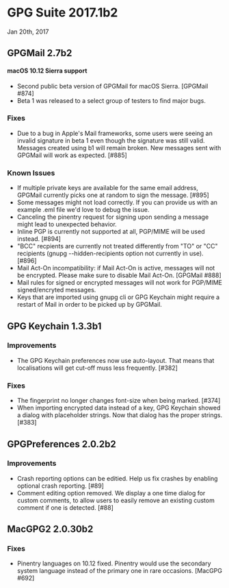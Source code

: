 GPG Suite 2017.1b2
==================
Jan 20th, 2017


GPGMail 2.7b2
-------------

#### macOS 10.12 Sierra support
* Second public beta version of GPGMail for macOS Sierra. [GPGMail #874]
* Beta 1 was released to a select group of testers to find major bugs.

### Fixes

* Due to a bug in Apple's Mail frameworks, some users were seeing an invalid signature in beta 1 even though the signature was still valid. Messages created using b1 will remain broken. New messages sent with GPGMail will work as expected. [#885]

### Known Issues

* If multiple private keys are available for the same email address, GPGMail currently picks one at random to sign the message. [#895]
* Some messages might not load correctly. If you can provide us with an example .eml file we'd love to debug the issue.
* Canceling the pinentry request for signing upon sending a message might lead to unexpected behavior.
* Inline PGP is currently not supported at all, PGP/MIME will be used instead. [#894]
* "BCC" recpients are currently not treated differently from "TO" or "CC" recipients (gnupg --hidden-recipients option not currently in use). [#896]
* Mail Act-On incompatibility: if Mail Act-On is active, messages will not be encrypted. Please make sure to disable Mail Act-On. [GPGMail #888]
* Mail rules for signed or encrypted messages will not work for PGP/MIME signed/encryted messages.
* Keys that are imported using gnupg cli or GPG Keychain might require a restart of Mail in order to be picked up by GPGMail.

GPG Keychain 1.3.3b1
--------------------

### Improvements

* The GPG Keychain preferences now use auto-layout. That means that localisations will get cut-off muss less frequently. [#382]

### Fixes

* The fingerprint no longer changes font-size when being marked. [#374]
* When importing encrypted data instead of a key, GPG Keychain showed a dialog with placeholder strings. Now that dialog has the proper strings. [#383]


GPGPreferences 2.0.2b2
----------------------

### Improvements

* Crash reporting options can be editied. Help us fix crashes by enabling optional crash reporting. [#89]
* Comment editing option removed. We display a one time dialog for custom comments, to allow users to easily remove an existing custom comment if one is detected. [#88]


MacGPG2 2.0.30b2
----------------

### Fixes

*  Pinentry languages on 10.12 fixed. Pinentry would use the secondary system language instead of the primary one in rare occasions. [MacGPG #692]
